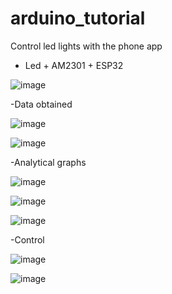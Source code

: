 # arduino_tutorial

Control led lights with the phone app

- Led + AM2301 + ESP32

![image](https://github.com/KienChiNg/arduino_tutorial/assets/106145545/93c7401e-5301-4819-a2e2-5a5bdd05921d)

-Data obtained

![image](https://github.com/KienChiNg/arduino_tutorial/assets/106145545/96b32f40-1860-4df9-a60d-f0efbe82e230)

![image](https://github.com/KienChiNg/arduino_tutorial/assets/106145545/164cd237-acd1-44a6-add1-59d2de400d8d)

-Analytical graphs

![image](https://github.com/KienChiNg/arduino_tutorial/assets/106145545/8e53de8f-93d3-40e1-ae50-857ecb554f35)

![image](https://github.com/KienChiNg/arduino_tutorial/assets/106145545/2b367603-c5d5-4579-aa27-b0fd147da2cc)

![image](https://github.com/KienChiNg/arduino_tutorial/assets/106145545/e88af9d5-c808-4c77-98b2-547b177fe8b5)

-Control

![image](https://github.com/KienChiNg/arduino_tutorial/assets/106145545/518d3f22-9328-47ed-ac6b-ae68e1e9f826)

![image](https://github.com/KienChiNg/arduino_tutorial/assets/106145545/0b9c8ba5-f7c3-4c4d-ab0a-7cde8e0f0259)

